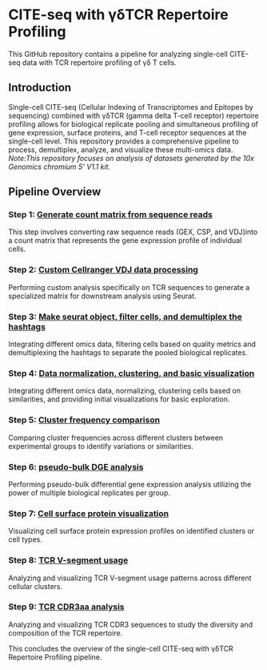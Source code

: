 # CITE-seq with γδTCR Repertoire Profiling

This GitHub repository contains a pipeline for analyzing single-cell CITE-seq data with TCR repertoire profiling of γδ T cells.

## Introduction

Single-cell CITE-seq (Cellular Indexing of Transcriptomes and Epitopes by sequencing) combined with γδTCR (gamma delta T-cell receptor) repertoire profiling allows for biological replicate pooling and simultaneous profiling of gene expression, surface proteins, and T-cell receptor sequences at the single-cell level. This repository provides a comprehensive pipeline to process, demultiplex, analyze, and visualize these multi-omics data.
_Note:This repository focuses on analysis of datasets generated by the 10x Genomics chromium 5' V1.1 kit._

## Pipeline Overview

### Step 1: [**Generate count matrix from sequence reads**](/vignettes/1_Reads_to_Count_matrix.md)
This step involves converting raw sequence reads (GEX, CSP, and VDJ)into a count matrix that represents the gene expression profile of individual cells.

### Step 2: [**Custom Cellranger VDJ data processing**](/vignettes/2_custom_TCR_VDJ_data_processing.md)
Performing custom analysis specifically on TCR sequences to generate a specialized matrix for downstream analysis using Seurat.

### Step 3: [**Make seurat object, filter cells, and demultiplex the hashtags**](/vignettes/3_QC_filter_and_demux.md)
Integrating different omics data, filtering cells based on quality metrics and demultiplexing the hashtags to separate the pooled biological replicates.

### Step 4: [**Data normalization, clustering, and basic visualization**](/vignettes/4_Normalization_clustering_BasicViz.md)
Integrating different omics data, normalizing, clustering cells based on similarities, and providing initial visualizations for basic exploration.

### Step 5: [**Cluster frequency comparison**](vignettes/5_cluster_freq_calculation.md)
Comparing cluster frequencies across different clusters between experimental groups to identify variations or similarities.

### Step 6: [**pseudo-bulk DGE analysis**](/vignettes/6_pseudo-bulk_DGE_analysis.md)
Performing pseudo-bulk differential gene expression analysis utilizing the power of multiple biological replicates per group.

### Step 7: [**Cell surface protein visualization**](/vignettes/7_ADT_protein_visualization.md)
Visualizing cell surface protein expression profiles on identified clusters or cell types.

### Step 8: [**TCR V-segment usage**](/vignettes/8_TRGV_TRDV_usage.md)
Analyzing and visualizing TCR V-segment usage patterns across different cellular clusters.

### Step 9: [**TCR CDR3aa analysis**](/vignettes/9_TCR_CDR3_analysis.md)
Analyzing and visualizing TCR CDR3 sequences to study the diversity and composition of the TCR repertoire.

This concludes the overview of the single-cell CITE-seq with γδTCR Repertoire Profiling pipeline.
